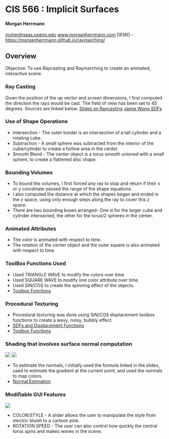 # CIS 566 : Implicit Surfaces

#### Morgan Herrmann
moher@seas.upenn.edu
www.morganherrmann.com
DEMO - https://morganherrmann.github.io/raymarching/


## Overview
Objective: To use Raycasting and Raymarching to create an animated, interactive scene.

### Ray Casting
Given the position of the up vector and screen dimensions, I first computed the direction the rays would be cast.
The field of view has been set to 45 degrees.  Sources are linked below.
[Slides on Raycasting](https://docs.google.com/presentation/d/e/2PACX-1vSN5ntJISgdOXOSNyoHimSVKblnPnL-Nywd6aRPI-XPucX9CeqzIEGTjFTwvmjYUgCglTqgvyP1CpxZ/pub?start=false&loop=false&delayms=60000#slide=id.g27215b64c6_0_107)
[Jamie Wong SDFs](http://jamie-wong.com/2016/07/15/ray-marching-signed-distance-functions/)

### Use of Shape Operations
 * Intersection - The outer border is an intersection of a tall cylinder and a rotating cube.
 * Subtraction - A small sphere was subtracted from the interior of the cube/cylinder to create a hollow area in the center.
 * Smooth Blend - The center object is a torus smooth unioned with a small sphere, to create a flattened disc shape.
### Bounding Volumes
 * To bound the volumes, I first forced any ray to stop and return if their x or y coordinate passed the range of the shape equations.
 * I also computed the distance at which the shapes began and ended in the z space, using only enough steps along the ray to cover this z space.
 * There are two bounding boxes arranged- One is for the larger cube and cylinder intersected, the other for the torus/2 spheres in the center.
 
 
### Animated Attributes
  - The color is animated with respect to time.
  - The rotation of the center object and the outer square is also animated with respect to time.
  
### ToolBox Functions Used
  - Used TRIANGLE WAVE to modify the colors over time.
  - Used SQUARE WAVE to modify one color attribute over time.
  - Used SIN/COS to create the spinning effect of the objects.
  - [Toolbox Functions](https://cis700-procedural-graphics.github.io/files/toolbox_functions.pdf)

### Procedural Texturing
  - Procedural texturing was done using SIN/COS displacement toolbox functions to create a wavy, noisy, bubbly effect.
  - [SDFs and Displacement Functions](http://iquilezles.org/www/articles/distfunctions/distfunctions.htm)
   - [Toolbox Functions](https://cis700-procedural-graphics.github.io/files/toolbox_functions.pdf)
  
  
### Shading that involves surface normal computation
![](https://drive.google.com/uc?export=view&id=1ZXaK66AIJuG1K5hcHg1yGriheFx_t-S5)
![](https://drive.google.com/uc?export=view&id=1eFFYgROL7xyk_j_dgPiG5fqsDPxnxyWB)
  - To estimate the normals, I initially used the formula linked in the slides, used to estimate the gradient at the current point, and used the normals to map colors.
  - [Normal Estimation](http://jamie-wong.com/2016/07/15/ray-marching-signed-distance-functions/)

### Modifiable GUI Features
![](giphy2.gif)
 - COLOR/STYLE - A slider allows the user to manipulate the style from electric bluish to a cartoon pink.
 - ROTATION SPEED - The user can also control how quickly the central torus spins and makes waves in the scene.





